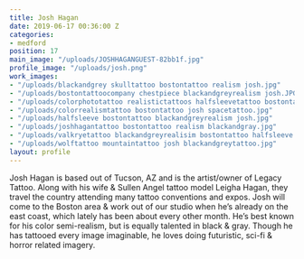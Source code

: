 ```yaml
---
title: Josh Hagan
date: 2019-06-17 00:36:00 Z
categories:
- medford
position: 17
main_image: "/uploads/JOSHHAGANGUEST-82bb1f.jpg"
profile_image: "/uploads/josh.png"
work_images:
- "/uploads/blackandgrey skulltattoo bostontattoo realism josh.jpg"
- "/uploads/bostontattoocompany chestpiece blackandgreyrealism josh.JPG"
- "/uploads/colorphototattoo realistictattoos halfsleevetattoo bostontattoo josh.JPG"
- "/uploads/colorrealismtattoo bostontattoo josh spacetattoo.jpg"
- "/uploads/halfsleeve bostontattoo blackandgreyrealism josh.jpg"
- "/uploads/joshhagantattoo bostontattoo realism blackandgray.jpg"
- "/uploads/valkryetattoo blackandgreyrealisim bostontattoo halfsleeve josh.jpg"
- "/uploads/wolftattoo mountaintattoo josh blackandgreytattoo.jpg"
layout: profile
---
```


Josh Hagan is based out of Tucson, AZ and is the artist/owner of Legacy Tattoo. Along with his wife & Sullen Angel tattoo model Leigha Hagan, they travel the country attending many tattoo conventions and expos. Josh will come to the Boston area & work out of our studio when he’s already on the east coast, which lately has been about every other month.
He’s best known for his color semi-realism, but is equally talented in black & gray. Though he has tattooed every image imaginable, he loves doing futuristic, sci-fi & horror related imagery.